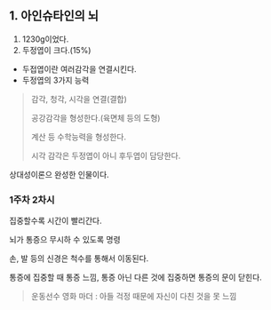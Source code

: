 ## 1. 아인슈타인의 뇌

1. 1230g이었다.
2. 두정엽이 크다.(15%)

* 두접엽이란 여러감각을 연결시킨다. 
* 두정엽의 3가지 능력

> 감각, 청각, 시각을 연결(결합)
> 
> 공강감각을 형성한다.(육면체 등의 도형)
> 
> 계산 등 수학능력을 형성한다.
> 
> 시각 감각은 두정엽이 아니 후두엽이 담당한다.

상대성이론으 완성한 인물이다.


### 1주차 2차시

집중할수록 시간이 빨리간다.

뇌가 통증으 무시하 수 있도록 명령

손, 발 등의 신경은 척수를 통해서 이동된다.


통증에 집중할 때 통증 느낌, 통증 아닌 다른 것에 집중하면 통증의 문이 닫힌다.   
> 운동선수
> 영화 마더 : 아들 걱정 때문에 자신이 다친 것을 못 느낌
> 
